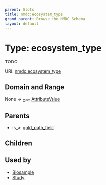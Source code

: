 ```yaml
---
parent: Slots
title: nmdc:ecosystem_type
grand_parent: Browse the NMDC Schema
layout: default
---
```


# Type: ecosystem_type


TODO

URI: [nmdc:ecosystem_type](https://microbiomedata/meta/ecosystem_type)

## Domain and Range

None ->  <sub>OPT</sub> [AttributeValue](AttributeValue.md)

## Parents

 *  is_a: [gold_path_field](gold_path_field.md)

## Children


## Used by

 * [Biosample](Biosample.md)
 * [Study](Study.md)
